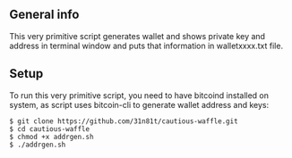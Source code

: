 ## General info
This very primitive script generates wallet and shows private key and address in terminal window and puts that information in walletxxxx.txt file.

## Setup
To run this very primitive script, you need to have bitcoind installed on system, as script uses bitcoin-cli to generate wallet address and keys:

```
$ git clone https://github.com/31n81t/cautious-waffle.git
$ cd cautious-waffle
$ chmod +x addrgen.sh
$ ./addrgen.sh
```
